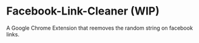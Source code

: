 # Facebook-Link-Cleaner (WIP)
A Google Chrome Extension that reemoves the random string on facebook links.
